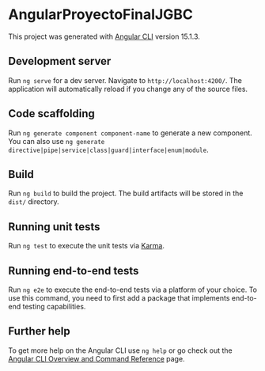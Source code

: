 <!-- PROYECTO FINAL DE ANGULAR
Les comento que el proyecto final se desarrolla con una idea libre,
esto quiere decir que la funcionalidad de su pagina queda a su criterio.
La idea es que usted haga todo su proyecto con lo que más les guste,
el diseño lo pueden hacer con HTML5, CSS3 puro o usar cualquier framework que les acomode.
Se evaluará:
1.- Arquitectura                        ( OK )
2.- Uso de módulos                      ( OK )
3.- Manejo de rutas                     ( OK )
4.- Lazy load                           ( OK )
5.- Uso de servicios y consumo de apis  ( OK )
6.- Método de Autenticación             ( OK )
7.- Uso de pipes y directivas           ( OK )
8.- Comunicación entre componentes      ( OK )
9.- Uso de formularios reactivos        ( OK )
10.- Uso de guards en al menos 2 rutas  ( OK )

Entregables:
Enlace del repositorio a Github, procure dejar el enlace sin restricciones o permisos.-
COMIENZO DE PROYECTO FINAL: 18/01/2023.
FECHA DE ENTREGA: 18/02/2023 
-->









# AngularProyectoFinalJGBC

This project was generated with [Angular CLI](https://github.com/angular/angular-cli) version 15.1.3.

## Development server

Run `ng serve` for a dev server. Navigate to `http://localhost:4200/`. The application will automatically reload if you change any of the source files.

## Code scaffolding

Run `ng generate component component-name` to generate a new component. You can also use `ng generate directive|pipe|service|class|guard|interface|enum|module`.

## Build

Run `ng build` to build the project. The build artifacts will be stored in the `dist/` directory.

## Running unit tests

Run `ng test` to execute the unit tests via [Karma](https://karma-runner.github.io).

## Running end-to-end tests

Run `ng e2e` to execute the end-to-end tests via a platform of your choice. To use this command, you need to first add a package that implements end-to-end testing capabilities.

## Further help

To get more help on the Angular CLI use `ng help` or go check out the [Angular CLI Overview and Command Reference](https://angular.io/cli) page.
